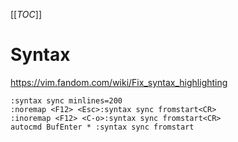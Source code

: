 
[[_TOC_]]

# Syntax

<https://vim.fandom.com/wiki/Fix_syntax_highlighting>

```
:syntax sync minlines=200
:noremap <F12> <Esc>:syntax sync fromstart<CR>
:inoremap <F12> <C-o>:syntax sync fromstart<CR>
autocmd BufEnter * :syntax sync fromstart
```

